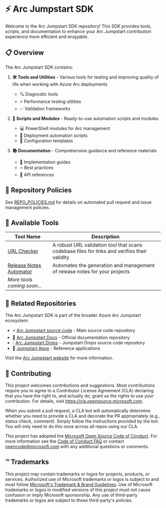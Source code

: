 # ⚡ Arc Jumpstart SDK

Welcome to the Arc Jumpstart SDK repository! This SDK provides tools, scripts, and documentation to enhance your Arc Jumpstart contribution experience more efficient and enojyable.

## 📋 Overview

The Arc Jumpstart SDK contains:

1. **🛠️ Tools and Utilities** - Various tools for testing and improving quality of life when working with Azure Arc deployments
   - 🔍 Diagnostic tools
   - ⚡ Performance testing utilities
   - ✅ Validation frameworks

2. **📜 Scripts and Modules** - Ready-to-use automation scripts and modules
   - 💻 PowerShell modules for Arc management
   - 🔄 Deployment automation scripts
   - 📝 Configuration templates

3. **📚 Documentation** - Comprehensive guidance and reference materials
   - 📖 Implementation guides
   - ⭐ Best practices
   - 🔌 API references

## 📑 Repository Policies

See [REPO_POLICIES.md](./REPO_POLICIES.md) for details on automated pull request and issue management policies.

## 🧰 Available Tools

| Tool Name | Description |
|-----------|-------------|
| [URL Checker](/tools/url-checker/README.md) | A robust URL validation tool that scans codebase files for links and verifies their validity |
| [Release Notes Automator](/tools/release-notes-automator/README.md) | Automates the generation and management of release notes for your projects |
| *More tools coming soon...* | |

## 🔗 Related Repositories

The Arc Jumpstart SDK is part of the broader Azure Arc Jumpstart ecosystem:

- ⚡ [Arc Jumpstart source code](https://github.com/microsoft/azure_arc) - Main source code repository
- 📄 [Arc Jumpstart Docs](https://github.com/Azure/arc_jumpstart_docs) - Official documentation repository
- 💧 [Arc Jumpstart Drops](https://github.com/Azure/arc_jumpstart_drops) - Jumpstart Drops source code repository
- 💾 [Jumpstart Apps](https://github.com/Azure/jumpstart-apps) - Reference applications

Visit the [Arc Jumpstart website](https://azurearcjumpstart.io) for more information.

## 👥 Contributing

This project welcomes contributions and suggestions.  Most contributions require you to agree to a
Contributor License Agreement (CLA) declaring that you have the right to, and actually do, grant us
the rights to use your contribution. For details, visit https://cla.opensource.microsoft.com.

When you submit a pull request, a CLA bot will automatically determine whether you need to provide
a CLA and decorate the PR appropriately (e.g., status check, comment). Simply follow the instructions
provided by the bot. You will only need to do this once across all repos using our CLA.

This project has adopted the [Microsoft Open Source Code of Conduct](https://opensource.microsoft.com/codeofconduct/).
For more information see the [Code of Conduct FAQ](https://opensource.microsoft.com/codeofconduct/faq/) or
contact [opencode@microsoft.com](mailto:opencode@microsoft.com) with any additional questions or comments.

## ™️ Trademarks

This project may contain trademarks or logos for projects, products, or services. Authorized use of Microsoft 
trademarks or logos is subject to and must follow 
[Microsoft's Trademark & Brand Guidelines](https://www.microsoft.com/en-us/legal/intellectualproperty/trademarks/usage/general).
Use of Microsoft trademarks or logos in modified versions of this project must not cause confusion or imply Microsoft sponsorship.
Any use of third-party trademarks or logos are subject to those third-party's policies.
